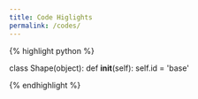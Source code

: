 ```yaml
---
title: Code Higlights
permalink: /codes/
---
```


{% highlight python %}

class Shape(object):
  def __init__(self):
    self.id = 'base'

{% endhighlight %}
